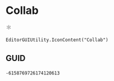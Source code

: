 # Collab
![](/img/Collab.png)

``` CSharp
EditorGUIUtility.IconContent("Collab")
```
## GUID
```
-6158769726174120613
```
